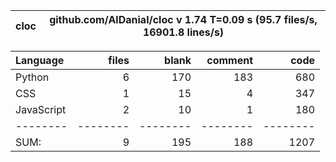 cloc|github.com/AlDanial/cloc v 1.74  T=0.09 s (95.7 files/s, 16901.8 lines/s)
--- | ---

Language|files|blank|comment|code
:-------|-------:|-------:|-------:|-------:
Python|6|170|183|680
CSS|1|15|4|347
JavaScript|2|10|1|180
--------|--------|--------|--------|--------
SUM:|9|195|188|1207
